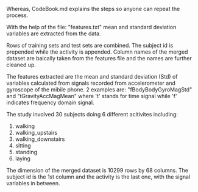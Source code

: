 Whereas, CodeBook.md explains the steps so anyone can repeat the process.

With the help of the file: "features.txt"
mean and standard deviation variables are extracted from the data.

Rows of training sets and test sets are combined. The subject id is prepended while the activity is appended.
Column names of the merged dataset are baically taken from the features file and the names are further cleaned up.




The features extracted are the 
mean and standard deviation (Std) of variables calculated from signals recorded from 
accelerometer and gyroscope of the mibile phone.
2 examples are:
"fBodyBodyGyroMagStd" and "tGravityAccMagMean" where
't' stands for time signal while 'f' indicates frequency domain signal.



The study involved 30 subjects doing 6 different acitivites including:
1. walking
2. walking_upstairs
3. walking_downstairs
4. sitting
5. standing
6. laying

The dimension of the merged dataset is 10299 rows by 68 columns.
The subject id is the 1st column and the activity is the last one, with the signal variables in between.



